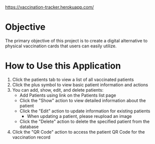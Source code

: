 https://vaccination-tracker.herokuapp.com/

# Objective
The primary objective of this project is to create a digital alternative to physical vaccination cards that users can easily utilize.

# How to Use this Application

1. Click the patients tab to view a list of all vaccinated patients
2. Click the plus symbol to view basic patient information and actions
3. You can add, show, edit, and delete patients:
    * Add Patients using link on the Patients list page 
    * Click the "Show" action to view detailed information about the patient
    * Click the "Edit" action to update information for existing patients
      * When updating a patient, please reupload an image
    * Click the "Delete" action to delete the specified patient from the database
4. Click the "QR Code" action to access the patient QR Code for the vaccination record

